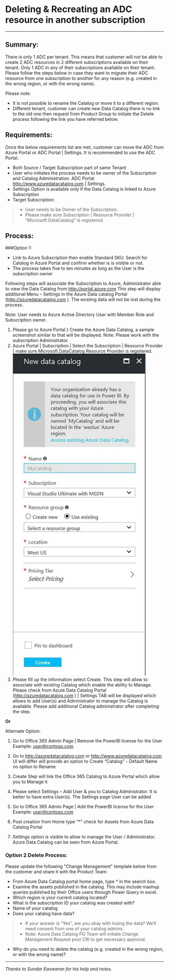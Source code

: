 # Deleting & Recreating an ADC resource in another subscription
----
## Summary:
There is only 1 ADC per tenant. This means that customer will not be able to create 2 ADC resources in 2 different subscriptions available on their tenant. Only 1 ADC in any of their subscriptions available on their tenant. Please follow the steps below in case they want to migrate their ADC resource from one subscription to another for any reason (e.g. created in the wrong region, or with the wrong name).

Please note:
- It is not possible to rename the Catalog or move it to a different region.
- Different tenant, customer can create new Data Catalog there is no link to the old one then request from Product Group to initiate the Delete process following the link you have referred below.

## Requirements:
Once the below requirements list are met, customer can move the ADC from Azure Portal or ADC Portal | Settings. It is recommended to use the ADC Portal.

- Both Source / Target Subscription part of same Tenant
- User who initiates the process needs to be owner of the Subscription and Catalog Administration.   ADC Portal http://www.azuredatacatalog.com | Settings.
- Settings Option is available only if the Data Catalog is linked to Azure Subscription
- Target Subscription:
> - User needs to be Owner of the Subscription.
> - Please make sure Subscription | Resource Provider | “Microsoft.DataCatalog” is registered.

## Process:
###Option 1:
- Link to Azure Subscription then enable Standard SKU. Search for Catalog in Azure Portal and confirm whether is is visible or not.
- The process takes five to ten minutes as long as the User is the subscription owner

Following steps will associate the Subscription to Azure,  Administrator able to view the Data Catalog from http://portal.azure.com    This step will display additional Menu – Settings  in the Azure Data catalog Portal (http://azuredatacatalog.com ). The existing data will not be lost during the process.

Note: User needs to Azure Active Directory User with Member Role and Subscription owner.
1. Please go to Azure Portal } Create the Azure Data Catalog, a sample screenshot similar to that will be displayed. Note: Please work with the  subscription Administrator.
2. Azure Portal | Subscription | Select the Subscription | Resource Provider | make sure Microsoft.DataCatalog Resource Provider is registered.
![New Data Catalog.png](/.attachments/New%20Data%20Catalog-9a8f8e62-fa0f-48e4-90fc-91cfb75d0018.png)
3. Please fill up the information select Create.    This step will allow to associate with existing Catalog which enable the ability to Manage.   Please check from Azure Data Catalog Portal (http://azuredatacatalog.com  ) | Settings TAB will be displayed which allows to add User(s) and Administrator to manage the Catalog is available.    Please add additional Catalog administrator after completing the step.

**Or**

Alternate Option:

1. Go to Office 365 Admin Page | Remove the PowerBI license for the User Example: user@contoso.com

2. Go to http://azuredatacatalog.com or http://www.azuredatacatalog.com UI will differ will provide an option to Create “Catalog”   - Default Name no option to Rename

3. Create Step will link the Office 365 Catalog to Azure Portal which allow you to Manage it

4. Please select Settings – Add User & you to Catalog Administrator.    It is better to have extra User(s).     The Settings page User can be added

5. Go to Office 365 Admin Page | Add the PowerBI license for the User Example: user@contoso.com

6. Post creation from Home type “*” check for Assets from Azure Data Catalog Portal

7. Settings option is visible to allow to manage the User / Administrator.   Azure Data Catalog can be seen from Azure Portal.

### Option 2 Delete Process:

Please update the following "Change Management" template below from the customer and share it with the Product Team:
 

- From Azure Data Catalog portal home page, type * in the search box.
- Examine the assets published in the catalog. This may include mashup queries published by their Office users through Power Query in excel.
- Which region is your current catalog located?
- What is the subscription ID your catalog was created with?
- Name of your catalog
- Does your catalog have data?
>- If your answer is “Yes”, are you okay with losing the data? We’ll need consent from one of your catalog admins.
>- Note:  Azure Data Catalog PG Team will initiate Change Management Request post CRI to get necessary approval.
- Why do you need to delete the catalog (e.g. created in the wrong region, or with the wrong name)?
----
_Thanks to Sundar Easwaran for his help and notes._